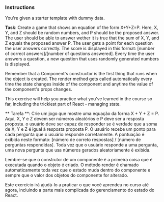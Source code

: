 ### Instructions

You're given a starter template with dummy data.

**Task**: Create a game that shows an equation of the form X+Y+Z=P. Here,
X, Y, and Z should be random numbers, and P should be the proposed answer. The
user should be able to answer wether it is true that the sum of X, Y, and Z
equals the proposed answer P. The user gets a point for each question the user
answers correctly. The score is displayed in this format: [number of correct
answers]/[number of questions answered]. Every time the user answers a question,
a new question that uses randomly generated numbers is displayed.

Remember that a Component's constructor is the first thing that runs when the
object is created. The render method gets called automatically every time the state changes
inside of the component and anytime the value of the component's props changes.

This exercise will help you practice what you've learned in the course so far, including the trickiest part of React - managing state.




** Tarefa **: Crie um jogo que mostre uma equação da forma X + Y + Z = P. Aqui,
X, Y e Z devem ser números aleatórios e P deve ser a resposta proposta. o
usuário deve ser capaz de responder se é verdade que a soma de X, Y e Z
é igual à resposta proposta P. O usuário recebe um ponto para cada pergunta que o usuário
responde corretamente. A pontuação é exibida neste formato: [número de correto
respostas] / [número de perguntas respondidas]. Toda vez que o usuário responde a uma pergunta,
uma nova pergunta que usa números gerados aleatoriamente é exibida.

Lembre-se que o construtor de um componente é a primeira coisa que é executada quando o
objeto é criado. O método render é chamado automaticamente toda vez que o estado muda
dentro do componente e sempre que o valor dos objetos do componente for alterado.

Este exercício irá ajudá-lo a praticar o que você aprendeu no curso até agora, incluindo a parte mais complicada do gerenciamento do estado do React.
